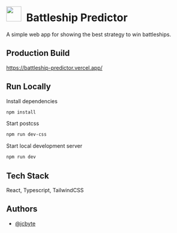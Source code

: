 # <img src="public/favicon.ico" height="40"> &nbsp;Battleship Predictor

A simple web app for showing the best strategy to win battleships.

## Production Build

https://battleship-predictor.vercel.app/

## Run Locally

Install dependencies

```bash
npm install
```

Start postcss

```bash
npm run dev-css
```

Start local development server

```bash
npm run dev
```

## Tech Stack

React, Typescript, TailwindCSS

## Authors

- [@jcbyte](https://www.github.com/jcbyte)
